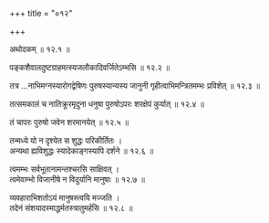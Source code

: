 +++
title = "०१२"

+++

अथोदकम् ॥ १२.१ ॥

पङ्कशैवालदुष्टग्राहमत्स्यजलौकादिवर्जितेऽम्भसि ॥ १२.२ ॥

तत्र ...नाभिमग्नस्यारोगद्वेषिणः पुरुषस्यान्यस्य जानुनी गृहीत्वाभिमन्त्रितमम्भः प्रविशेत् ॥ १२.३ ॥

तत्समकालं च नातिक्रूरमृदुना धनुषा पुरुषोऽपरः शरक्षेपं कुर्यात् ॥ १२.४ ॥

तं चापरः पुरुषो जवेन शरमानयेत् ॥ १२.५ ॥

तन्मध्ये यो न दृश्येत स शुद्धः परिकीर्तितः  ।  
अन्यथा ह्यविशुद्धः स्यादेकाङ्गस्यापि दर्शने  ॥ १२.६ ॥

त्वमम्भः सर्वभूतानामन्तश्चरसि साक्षिवत् ।  
त्वमेवाम्भो विजानीषे न विदुर्यानि मानुषाः  ॥ १२.७ ॥

व्यवहाराभिशतोऽयं मानुषस्त्वयि मज्जति  ।  
तदेनं संशयादस्माद्धर्मतस्त्रातुमर्हसि  ॥ १२.८ ॥


